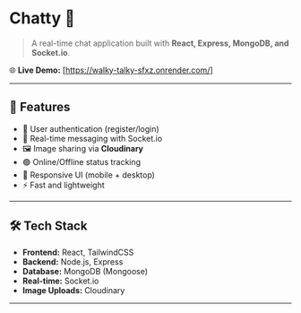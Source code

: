 # Chatty 💬
> A real-time chat application built with **React, Express, MongoDB, and Socket.io**.

🌐 **Live Demo:** [https://walky-talky-sfxz.onrender.com/]

---

## 🚀 Features
- 🔐 User authentication (register/login)
- 💬 Real-time messaging with Socket.io
- 🖼️ Image sharing via **Cloudinary**
- 🟢 Online/Offline status tracking
- 📱 Responsive UI (mobile + desktop)
- ⚡ Fast and lightweight

---

## 🛠️ Tech Stack
- **Frontend:** React, TailwindCSS
- **Backend:** Node.js, Express
- **Database:** MongoDB (Mongoose)
- **Real-time:** Socket.io
- **Image Uploads:** Cloudinary

---
